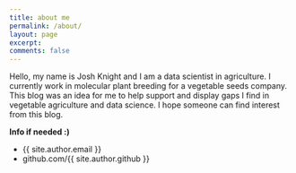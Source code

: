 ```yaml
---
title: about me
permalink: /about/
layout: page
excerpt:
comments: false
---
```


Hello, my name is Josh Knight and I am a data scientist in agriculture. I currently work in molecular plant breeding for a vegetable seeds company. This blog was an idea for me to help support and display gaps I find in vegetable agriculture and data science. I hope someone can find interest from this blog.

**Info if needed :)**

- {{ site.author.email }}
- github.com/{{ site.author.github }}
